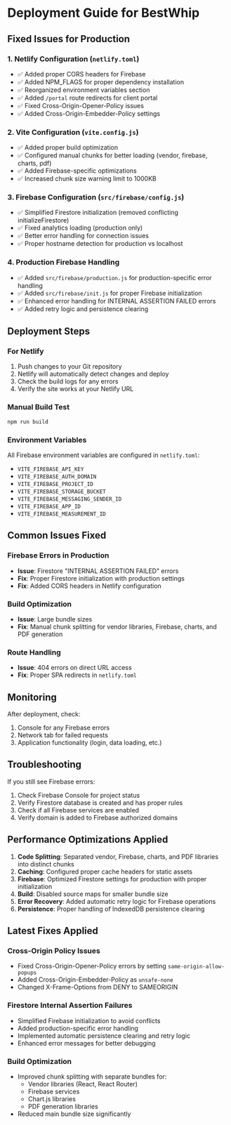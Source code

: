 # Deployment Guide for BestWhip

## Fixed Issues for Production

### 1. Netlify Configuration (`netlify.toml`)
- ✅ Added proper CORS headers for Firebase
- ✅ Added NPM_FLAGS for proper dependency installation
- ✅ Reorganized environment variables section
- ✅ Added `/portal` route redirects for client portal
- ✅ Fixed Cross-Origin-Opener-Policy issues
- ✅ Added Cross-Origin-Embedder-Policy settings

### 2. Vite Configuration (`vite.config.js`)
- ✅ Added proper build optimization
- ✅ Configured manual chunks for better loading (vendor, firebase, charts, pdf)
- ✅ Added Firebase-specific optimizations
- ✅ Increased chunk size warning limit to 1000KB

### 3. Firebase Configuration (`src/firebase/config.js`)
- ✅ Simplified Firestore initialization (removed conflicting initializeFirestore)
- ✅ Fixed analytics loading (production only)
- ✅ Better error handling for connection issues
- ✅ Proper hostname detection for production vs localhost

### 4. Production Firebase Handling
- ✅ Added `src/firebase/production.js` for production-specific error handling
- ✅ Added `src/firebase/init.js` for proper Firebase initialization
- ✅ Enhanced error handling for INTERNAL ASSERTION FAILED errors
- ✅ Added retry logic and persistence clearing

## Deployment Steps

### For Netlify
1. Push changes to your Git repository
2. Netlify will automatically detect changes and deploy
3. Check the build logs for any errors
4. Verify the site works at your Netlify URL

### Manual Build Test
```bash
npm run build
```

### Environment Variables
All Firebase environment variables are configured in `netlify.toml`:
- `VITE_FIREBASE_API_KEY`
- `VITE_FIREBASE_AUTH_DOMAIN`
- `VITE_FIREBASE_PROJECT_ID`
- `VITE_FIREBASE_STORAGE_BUCKET`
- `VITE_FIREBASE_MESSAGING_SENDER_ID`
- `VITE_FIREBASE_APP_ID`
- `VITE_FIREBASE_MEASUREMENT_ID`

## Common Issues Fixed

### Firebase Errors in Production
- **Issue**: Firestore "INTERNAL ASSERTION FAILED" errors
- **Fix**: Proper Firestore initialization with production settings
- **Fix**: Added CORS headers in Netlify configuration

### Build Optimization
- **Issue**: Large bundle sizes
- **Fix**: Manual chunk splitting for vendor libraries, Firebase, charts, and PDF generation

### Route Handling
- **Issue**: 404 errors on direct URL access
- **Fix**: Proper SPA redirects in `netlify.toml`

## Monitoring

After deployment, check:
1. Console for any Firebase errors
2. Network tab for failed requests
3. Application functionality (login, data loading, etc.)

## Troubleshooting

If you still see Firebase errors:
1. Check Firebase Console for project status
2. Verify Firestore database is created and has proper rules
3. Check if all Firebase services are enabled
4. Verify domain is added to Firebase authorized domains

## Performance Optimizations Applied

1. **Code Splitting**: Separated vendor, Firebase, charts, and PDF libraries into distinct chunks
2. **Caching**: Configured proper cache headers for static assets
3. **Firebase**: Optimized Firestore settings for production with proper initialization
4. **Build**: Disabled source maps for smaller bundle size
5. **Error Recovery**: Added automatic retry logic for Firebase operations
6. **Persistence**: Proper handling of IndexedDB persistence clearing

## Latest Fixes Applied

### Cross-Origin Policy Issues
- Fixed Cross-Origin-Opener-Policy errors by setting `same-origin-allow-popups`
- Added Cross-Origin-Embedder-Policy as `unsafe-none`
- Changed X-Frame-Options from DENY to SAMEORIGIN

### Firestore Internal Assertion Failures
- Simplified Firebase initialization to avoid conflicts
- Added production-specific error handling
- Implemented automatic persistence clearing and retry logic
- Enhanced error messages for better debugging

### Build Optimization
- Improved chunk splitting with separate bundles for:
  - Vendor libraries (React, React Router)
  - Firebase services
  - Chart.js libraries
  - PDF generation libraries
- Reduced main bundle size significantly